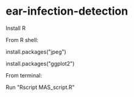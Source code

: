 ear-infection-detection
======================

Install R

From R shell: 

install.packages("jpeg")

install.packages("ggplot2")

From terminal:

Run "Rscript MAS_script.R"
